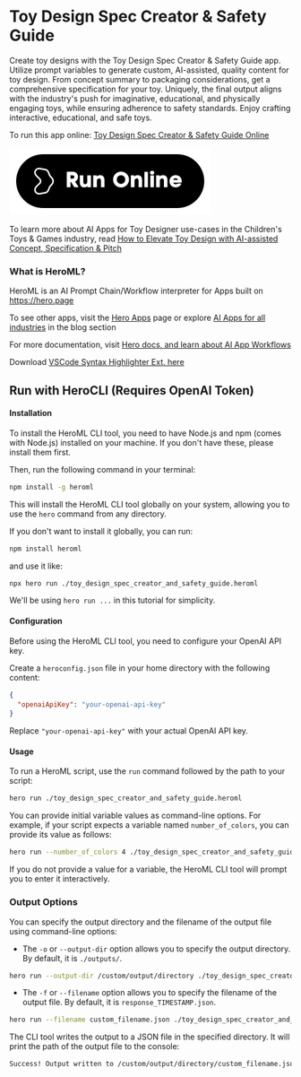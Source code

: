 # Toy Design Spec Creator & Safety Guide

Create toy designs with the Toy Design Spec Creator & Safety Guide app. Utilize prompt variables to generate custom, AI-assisted, quality content for toy design. From concept summary to packaging considerations, get a comprehensive specification for your toy. Uniquely, the final output aligns with the industry's push for imaginative, educational, and physically engaging toys, while ensuring adherence to safety standards. Enjoy crafting interactive, educational, and safe toys.

To run this app online: [Toy Design Spec Creator & Safety Guide Online](https://hero.page/app/toy-design-spec-creator-and-safety-guide-imaginative-educational-and-safe-toy-design/aCeoVzIdTuOQkyuuyM3u)

[![Run Toy Design Spec Creator & Safety Guide Online](/assets/run.svg)](https://hero.page/app/toy-design-spec-creator-and-safety-guide-imaginative-educational-and-safe-toy-design/aCeoVzIdTuOQkyuuyM3u)

To learn more about AI Apps for Toy Designer use-cases in the Children's Toys & Games industry, read [How to Elevate Toy Design with AI-assisted Concept, Specification & Pitch](https://hero.page/blog/ai/children's-toys-and-games/how-to-elevate-toy-design-with-ai-assisted-concept-specification-and-pitch/170807)

### What is HeroML?
HeroML is an AI Prompt Chain/Workflow interpreter for Apps built on https://hero.page 

To see other apps, visit the [Hero Apps](https://hero.page/apps) page or explore [AI Apps for all industries](https://hero.page/blog) in the blog section

For more documentation, visit [Hero docs, and learn about AI App Workflows](https://hero.page/tutorials/introduction-to-heroml)

Download [VSCode Syntax Highlighter Ext. here](https://marketplace.visualstudio.com/items?itemName=hero-page.heroml)

## Run with HeroCLI (Requires OpenAI Token)

#### Installation

To install the HeroML CLI tool, you need to have Node.js and npm (comes with Node.js) installed on your machine. If you don't have these, please install them first. 

Then, run the following command in your terminal:

```bash
npm install -g heroml
```

This will install the HeroML CLI tool globally on your system, allowing you to use the `hero` command from any directory.

If you don't want to install it globally, you can run:

```bash
npm install heroml
```

and use it like:

```bash
npx hero run ./toy_design_spec_creator_and_safety_guide.heroml
```

We'll be using `hero run ...` in this tutorial for simplicity.

#### Configuration

Before using the HeroML CLI tool, you need to configure your OpenAI API key. 

Create a `heroconfig.json` file in your home directory with the following content:

```json
{
  "openaiApiKey": "your-openai-api-key"
}
```

Replace `"your-openai-api-key"` with your actual OpenAI API key.

#### Usage

To run a HeroML script, use the `run` command followed by the path to your script:

```bash
hero run ./toy_design_spec_creator_and_safety_guide.heroml
```

You can provide initial variable values as command-line options. For example, if your script expects a variable named `number_of_colors`, you can provide its value as follows:

```bash
hero run --number_of_colors 4 ./toy_design_spec_creator_and_safety_guide.heroml
```

If you do not provide a value for a variable, the HeroML CLI tool will prompt you to enter it interactively.

### Output Options

You can specify the output directory and the filename of the output file using command-line options:

- The `-o` or `--output-dir` option allows you to specify the output directory. By default, it is `./outputs/`.

```bash
hero run --output-dir /custom/output/directory ./toy_design_spec_creator_and_safety_guide.heroml
```

- The `-f` or `--filename` option allows you to specify the filename of the output file. By default, it is `response_TIMESTAMP.json`.

```bash
hero run --filename custom_filename.json ./toy_design_spec_creator_and_safety_guide.heroml
```

The CLI tool writes the output to a JSON file in the specified directory. It will print the path of the output file to the console:

```bash
Success! Output written to /custom/output/directory/custom_filename.json
```

